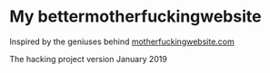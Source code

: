 # My bettermotherfuckingwebsite 

Inspired by the geniuses behind <a href="http://motherfuckingwebsite.com/">motherfuckingwebsite.com</a>
     
     
The hacking project version January 2019
